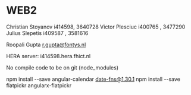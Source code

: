# WEB2

Christian Stoyanov i414598, 3640728
Victor Plesciuc i400765 , 3477290
Julius Slepetis i409587 , 3581616

Roopali Gupta r.gupta@fontys.nl

HERA server: i414598.hera.fhict.nl

No compile code to be on git (node_modules)

npm install --save angular-calendar date-fns@1.30.1
npm install --save flatpickr angularx-flatpickr

